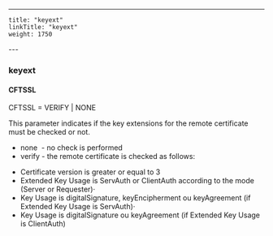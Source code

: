 ---
    title: "keyext"
    linkTitle: "keyext"
    weight: 1750
---<span id="keyext"></span>

### keyext

#### CFTSSL

CFTSSL = VERIFY &#124; NONE

This parameter indicates if the key extensions
for the remote certificate must be checked or not.

- none  - no
    check is performed
- verify - the remote
    certificate is checked as follows:

<!-- -->

- Certificate
    version is greater or equal to 3
- Extended Key
    Usage is ServAuth or ClientAuth according to the mode (Server or Requester)·
- Key Usage is
    digitalSignature, keyEncipherment ou keyAgreement (if Extended Key Usage
    is ServAuth)·
- Key Usage is
    digitalSignature ou keyAgreement (if Extended Key Usage is ClientAuth)
